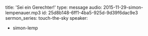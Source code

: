title: 'Sei ein Gerechter!'
type: message
audio: 2015-11-29-simon-lempenauer.mp3
id: 25d8b148-6ff1-4ba5-925d-9d39f6dac9e3
sermon_series: touch-the-sky
speaker:
  - simon-lemp
